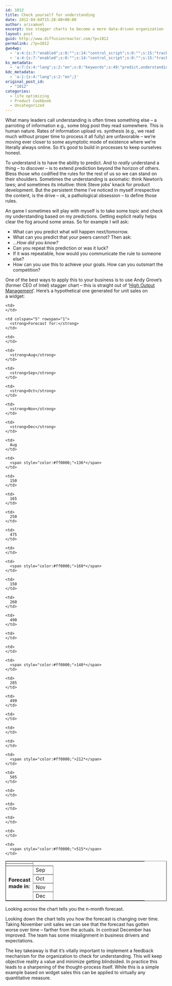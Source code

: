 ```yaml
---
id: 1012
title: Check yourself for understanding
date: 2012-04-04T15:28:00+00:00
author: arisamuel
excerpt: Use stagger charts to become a more data-driven organization
layout: post
guid: http://www.diffusionreactor.com/?p=1012
permalink: /?p=1012
gwo4wp:
  - 'a:4:{s:7:"enabled";s:0:"";s:14:"control_script";s:0:"";s:15:"tracking_script";s:0:"";s:17:"conversion_script";s:0:"";}'
  - 'a:4:{s:7:"enabled";s:0:"";s:14:"control_script";s:0:"";s:15:"tracking_script";s:0:"";s:17:"conversion_script";s:0:"";}'
ks_metadata:
  - 'a:7:{s:4:"lang";s:2:"en";s:8:"keywords";s:49:"predict,understanding,prediction,think,understand";s:19:"keywords_autoupdate";s:1:"0";s:11:"description";s:51:"understanding is prediction. What do you understand";s:22:"description_autoupdate";s:1:"0";s:5:"title";s:36:"How do you know when you understand?";s:6:"robots";s:12:"index,follow";}'
kdc_metadata:
  - 'a:1:{s:4:"lang";s:2:"en";}'
original_post_id:
  - "1012"
categories:
  - life optimizing
  - Product Cookbook
  - Uncategorized
---
```

What many leaders call understanding is often times something else &#8211; a parroting of information e.g., some blog post they read somewhere. This is human nature. Rates of information upload vs. synthesis (e.g., we read much without proper time to process it all fully) are unfavorable &#8211; we&#8217;re moving ever closer to some asymptotic mode of existence where we&#8217;re literally always online. So it&#8217;s good to build in processes to keep ourselves honest.

To understand is to have the ability to predict. And to _really_ understand a thing &#8211; to discover &#8211; is to extend prediction beyond the horizon of others. Bless those who codified the rules for the rest of us so we can stand on their shoulders. Sometimes the understanding is axiomatic: think Newton&#8217;s laws; and sometimes its intuitive: think Steve jobs&#8217; knack for product development. But the persistent theme I&#8217;ve noticed in myself irrespective the content, is the drive &#8211; ok, a pathological obsession &#8211; to define those rules.

An game I sometimes will play with myself is to take some topic and check my understanding based on my predictions. Getting explicit really helps clear the fog around some areas. So for example I will ask:

  * What can you predict what will happen next/tomorrow.
  * What can you predict that your peers cannot? Then ask:
  * &#8230;_How did you know?_
  * Can you repeat this prediction or was it luck?
  * If it was repeatable, how would you communicate the rule to someone else?
  * How can you use this to achieve your goals. How can you outsmart the competition?

One of the best ways to apply this to your business is to use Andy Grove&#8217;s (former CEO of Intel) stagger chart &#8211; this is straight out of &#8216;<a href="https://www.goodreads.com/book/show/324750.High_Output_Management?from_search=true" target="_blank">High Output Management</a>&#8216;. Here&#8217;s a hypothetical one generated for unit sales on a widget:

<table dir="ltr" border="1" cellspacing="0" cellpadding="0">
  <colgroup> <col width="80" /> <col width="63" /> <col width="57" /> <col width="60" /> <col width="58" /> <col width="48" /> <col width="62" /></colgroup> <tr>
    <td>
    </td>
    
    <td>
    </td>
    
    <td colspan="5" rowspan="1">
      <strong>Forecast for:</strong>
    </td>
  </tr>
  
  <tr>
    <td>
    </td>
    
    <td>
    </td>
    
    <td>
      <strong>Aug</strong>
    </td>
    
    <td>
      <strong>Sep</strong>
    </td>
    
    <td>
      <strong>Oct</strong>
    </td>
    
    <td>
      <strong>Nov</strong>
    </td>
    
    <td>
      <strong>Dec</strong>
    </td>
  </tr>
  
  <tr>
    <td colspan="1" rowspan="5">
      <div>
        <strong>Forecast made in:</strong>
      </div>
    </td>
    
    <td>
      Aug
    </td>
    
    <td>
      <span style="color:#ff0000;">136*</span>
    </td>
    
    <td>
      150
    </td>
    
    <td>
      165
    </td>
    
    <td>
      250
    </td>
    
    <td>
      475
    </td>
  </tr>
  
  <tr>
    <td>
      Sep
    </td>
    
    <td>
    </td>
    
    <td>
      <span style="color:#ff0000;">160*</span>
    </td>
    
    <td>
      150
    </td>
    
    <td>
      260
    </td>
    
    <td>
      490
    </td>
  </tr>
  
  <tr>
    <td>
      Oct
    </td>
    
    <td>
    </td>
    
    <td>
    </td>
    
    <td>
      <span style="color:#ff0000;">140*</span>
    </td>
    
    <td>
      285
    </td>
    
    <td>
      499
    </td>
  </tr>
  
  <tr>
    <td>
      Nov
    </td>
    
    <td>
    </td>
    
    <td>
    </td>
    
    <td>
    </td>
    
    <td>
      <span style="color:#ff0000;">212*</span>
    </td>
    
    <td>
      505
    </td>
  </tr>
  
  <tr>
    <td>
      Dec
    </td>
    
    <td>
    </td>
    
    <td>
    </td>
    
    <td>
    </td>
    
    <td>
    </td>
    
    <td>
      <span style="color:#ff0000;">515*</span>
    </td>
  </tr>
</table>

Looking across the chart tells you the n-month forecast.

Looking down the chart tells you how the forecast is changing over time. Taking November unit sales we can see that the forecast has gotten worse over time &#8211; farther from the actuals. In contrast December has improved. The team has some misalignment in business drivers and expectations.

The key takeaway is that it&#8217;s vitally important to implement a feedback mechanism for the organization to check for understanding. This will keep objective reality a value and minimize getting blindsided. In practice this leads to a sharpening of the thought-process itself. While this is a simple example based on widget sales this can be applied to virtually any quantitative measure.

&nbsp;